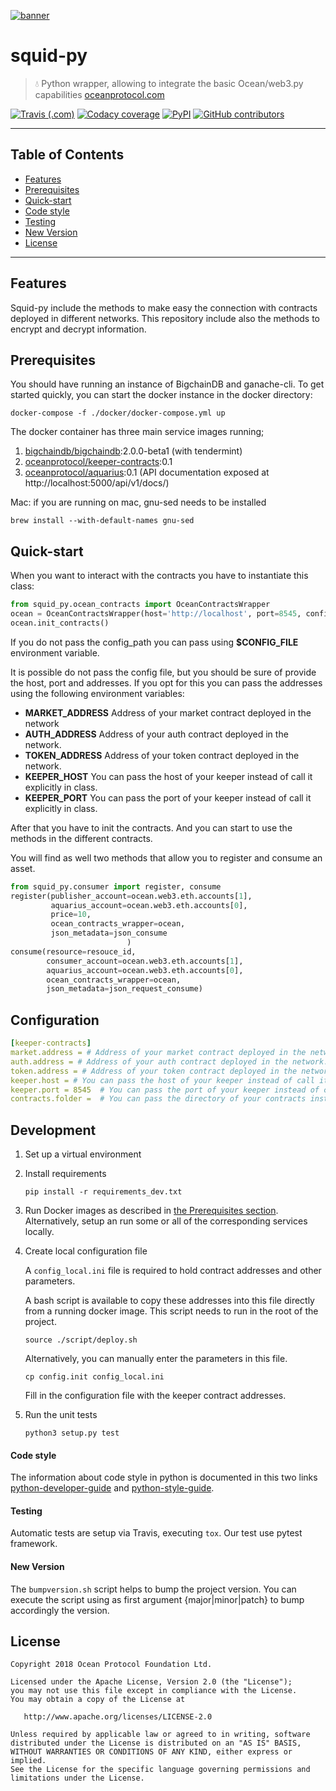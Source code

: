 [![banner](https://raw.githubusercontent.com/oceanprotocol/art/master/github/repo-banner%402x.png)](https://oceanprotocol.com)

# squid-py

> 💧 Python wrapper, allowing to integrate the basic Ocean/web3.py capabilities
> [oceanprotocol.com](https://oceanprotocol.com)

[![Travis (.com)](https://img.shields.io/travis/com/oceanprotocol/squid-py.svg)](https://travis-ci.com/oceanprotocol/squid-py)
[![Codacy coverage](https://img.shields.io/codacy/coverage/7084fbf528934327904a49d458bc46d1.svg)](https://app.codacy.com/project/ocean-protocol/squid-py/dashboard)
[![PyPI](https://img.shields.io/pypi/v/squid-py.svg)](https://pypi.org/project/squid-py/)
[![GitHub contributors](https://img.shields.io/github/contributors/oceanprotocol/squid-py.svg)](https://github.com/oceanprotocol/squid-py/graphs/contributors)

---

## Table of Contents

  - [Features](#features)
  - [Prerequisites](#prerequisites)
  - [Quick-start](#quick-start)
  - [Code style](#code-style)
  - [Testing](#testing)
  - [New Version](#new-version)
  - [License](#license)

---

## Features

Squid-py include the methods to make easy the connection with contracts deployed in different networks.
This repository include also the methods to encrypt and decrypt information.

## Prerequisites

You should have running an instance of BigchainDB and ganache-cli. To get started quickly,
you can start the docker instance in the docker directory:

`docker-compose -f ./docker/docker-compose.yml up`

The docker container has three main service images running;

1. [bigchaindb/bigchaindb](https://hub.docker.com/r/bigchaindb/bigchaindb/):2.0.0-beta1 (with tendermint)
1. [oceanprotocol/keeper-contracts](https://hub.docker.com/r/oceanprotocol/keeper-contracts/):0.1
1. [oceanprotocol/aquarius](https://hub.docker.com/r/oceanprotocol/aquarius/):0.1 (API documentation exposed at http://localhost:5000/api/v1/docs/)

Mac: 
if you are running on mac, gnu-sed needs to be installed
```
brew install --with-default-names gnu-sed
```

## Quick-start

When you want to interact with the contracts you have to instantiate this class:

```python
from squid_py.ocean_contracts import OceanContractsWrapper
ocean = OceanContractsWrapper(host='http://localhost', port=8545, config_path='config.ini')    
ocean.init_contracts()
```

If you do not pass the config_path you can pass using **$CONFIG_FILE** environment variable.

It is possible do not pass the config file, but you should be sure of provide the host, port and addresses.
If you opt for this you can pass the addresses using the following environment variables:

- **MARKET_ADDRESS**  Address of your market contract deployed in the network
- **AUTH_ADDRESS**    Address of your auth contract deployed in the network.
- **TOKEN_ADDRESS**   Address of your token contract deployed in the network.
- **KEEPER_HOST**     You can pass the host of your keeper instead of call it explicitly in class.
- **KEEPER_PORT**     You can pass the port of your keeper instead of call it explicitly in class.


After that you have to init the contracts. And you can start to use the methods in the different contracts.

You will find as well two methods that allow you to register and consume an asset.
```python
from squid_py.consumer import register, consume
register(publisher_account=ocean.web3.eth.accounts[1],
         aquarius_account=ocean.web3.eth.accounts[0],
         price=10,
         ocean_contracts_wrapper=ocean,
         json_metadata=json_consume
                          )
consume(resource=resouce_id,
        consumer_account=ocean.web3.eth.accounts[1],
        aquarius_account=ocean.web3.eth.accounts[0],
        ocean_contracts_wrapper=ocean,
        json_metadata=json_request_consume)

```

## Configuration

```yaml
[keeper-contracts]
market.address = # Address of your market contract deployed in the network. [Mandatory]
auth.address = # Address of your auth contract deployed in the network. [Mandatory]
token.address = # Address of your token contract deployed in the network. [Mandatory]
keeper.host = # You can pass the host of your keeper instead of call it explicitly in class.
keeper.port = 8545  # You can pass the port of your keeper instead of call it explicitly in class.
contracts.folder =  # You can pass the directory of your contracts instead of use the library.

```

## Development

1. Set up a virtual environment

1. Install requirements

    ```
    pip install -r requirements_dev.txt
    ```

1. Run Docker images as described in [the Prerequisites section](#prerequisites). Alternatively, setup an run some or all of the corresponding services locally.

1. Create local configuration file
    
    A `config_local.ini` file is required to hold contract addresses and other parameters. 
    
    A bash script is available to copy these addresses into this file directly from a running docker image. This script needs to run in the root of the project. 
    
    ```
    source ./script/deploy.sh
    ```
    
    Alternatively, you can manually enter the parameters in this file.
    
    ```
    cp config.init config_local.ini
    ```
    Fill in the configuration file with the keeper contract addresses.

1. Run the unit tests

    ```
    python3 setup.py test
    ```

#### Code style

The information about code style in python is documented in this two links [python-developer-guide](https://github.com/oceanprotocol/dev-ocean/blob/master/doc/development/python-developer-guide.md)
and [python-style-guide](https://github.com/oceanprotocol/dev-ocean/blob/master/doc/development/python-style-guide.md).
    
#### Testing

Automatic tests are setup via Travis, executing `tox`.
Our test use pytest framework.

#### New Version

The `bumpversion.sh` script helps to bump the project version. You can execute the script using as first argument {major|minor|patch} to bump accordingly the version.

## License

```
Copyright 2018 Ocean Protocol Foundation Ltd.

Licensed under the Apache License, Version 2.0 (the "License");
you may not use this file except in compliance with the License.
You may obtain a copy of the License at

   http://www.apache.org/licenses/LICENSE-2.0

Unless required by applicable law or agreed to in writing, software
distributed under the License is distributed on an "AS IS" BASIS,
WITHOUT WARRANTIES OR CONDITIONS OF ANY KIND, either express or implied.
See the License for the specific language governing permissions and
limitations under the License.
